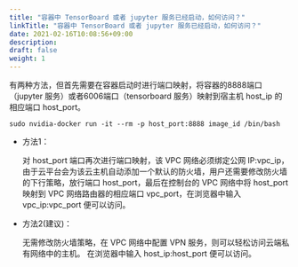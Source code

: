 ```yaml
---
title: "容器中 TensorBoard 或者 jupyter 服务已经启动，如何访问？"
linkTitle: "容器中 TensorBoard 或者 jupyter 服务已经启动，如何访问？"
date: 2021-02-16T10:08:56+09:00
description:
draft: false
weight: 1
---
```


有两种方法，但首先需要在容器启动时进行端口映射，将容器的8888端口（jupyter 服务）或者6006端口（tensorboard 服务）映射到宿主机 host_ip 的相应端口 host_port。

```shell
sudo nvidia-docker run -it --rm -p host_port:8888 image_id /bin/bash
```

- 方法1：

	对 host_port 端口再次进行端口映射，该 VPC 网络必须绑定公网 IP:vpc_ip，由于云平台会为该云主机自动添加一个默认的防火墙，用户还需要修改防火墙的下行策略，放行端口 host_port，最后在控制台的 VPC 网络中将 host_port 映射到 VPC 网络路由器的相应端口 vpc_port，在浏览器中输入 vpc_ip:vpc_port 便可以访问。

- 方法2(建议)：
 
	无需修改防火墙策略，在 VPC 网络中配置 VPN 服务，则可以轻松访问云端私有网络中的主机。
	在浏览器中输入 host_ip:host_port 便可以访问。
